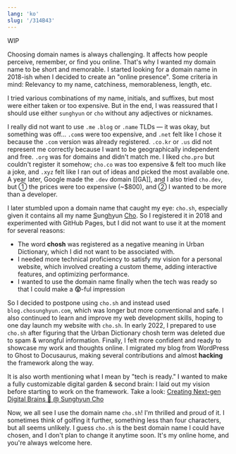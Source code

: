 ```yaml
---
lang: 'ko'
slug: '/314B43'
---
```


WIP

Choosing domain names is always challenging.
It affects how people perceive, remember, or find you online.
That's why I wanted my domain name to be short and memorable.
I started looking for a domain name in 2018-ish when I decided to create an "online presence".
Some criteria in mind:
Relevancy to my name, catchiness, memorableness, length, etc.

I tried various combinations of my name, initials, and suffixes, but most were either taken or too expensive. But in the end, I was reassured that I should use either `sunghyun` or `cho` without any adjectives or nicknames.

I really did not want to use `.me` `.blog` or `.name` TLDs — it was okay, but something was off... `.com`s were too expensive, and `.net` felt like I chose it because the `.com` version was already registered. `.co.kr` or `.us` did not represent me correctly because I want to be geographically independent and free. `.org` was for domains and didn't match me. I liked `cho.pro` but couldn't register it somehow; `cho.co` was too expensive & felt too much like a joke, and `.xyz` felt like I ran out of ideas and picked the most available one. A year later, Google made the `.dev` domain [[GA]], and I also tried `cho.dev`, but ① the prices were too expensive (~$800), and ② I wanted to be more than a developer.

I later stumbled upon a domain name that caught my eye: `cho.sh`, especially given it contains all my name <u>S</u>ung<u>h</u>yun <u>Cho</u>. So I registered it in 2018 and experimented with GitHub Pages, but I did not want to use it at the moment for several reasons:

- The word **chosh** was registered as a negative meaning in Urban Dictionary, which I did not want to be associated with.
- I needed more technical proficiency to satisfy my vision for a personal website, which involved creating a custom theme, adding interactive features, and optimizing performance.
- I wanted to use the domain name finally when the tech was ready so that I could make a **😮**-ful impression

So I decided to postpone using `cho.sh` and instead used `blog.chosunghyun.com`, which was longer but more conventional and safe. I also continued to learn and improve my web development skills, hoping to one day launch my website with `cho.sh`.
In early 2022, I prepared to use `cho.sh` after figuring that the Urban Dictionary chosh term was deleted due to spam & wrongful information. Finally, I felt more confident and ready to showcase my work and thoughts online. I migrated my blog from WordPress to Ghost to Docusaurus, making several contributions and almost **hacking** the framework along the way.

It is also worth mentioning what I mean by "tech is ready." I wanted to make a fully customizable digital garden & second brain: I laid out my vision before starting to work on the framework. Take a look: [Creating Next-gen Digital Brains 🧠 @ Sunghyun Cho](/w/D8FB8E)

Now, we all see I use the domain name `cho.sh`! I'm thrilled and proud of it.
I sometimes think of golfing it further, something less than four characters, but all seems unlikely. I guess `cho.sh` is the best domain name I could have chosen, and I don't plan to change it anytime soon. It's my online home, and you're always welcome here.
